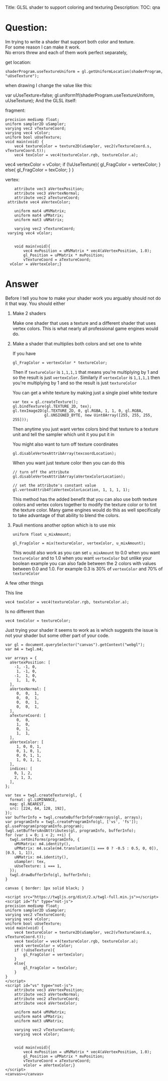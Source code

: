 Title: GLSL shader to support coloring and texturing
Description:
TOC: qna

# Question:

Im trying to write a shader that support both color and texture.  
For some reason I can make it work.  
No errors threw and each of them work perfect separately,

get location:

    shaderProgram.useTextureUniform = gl.getUniformLocation(shaderProgram, "uUseTexture");

when drawing I change the value like this:

  var uUseTexture=false;
  gl.uniform1f(shaderProgram.useTextureUniform, uUseTexture);
And the GLSL itself:

fragment:

    precision mediump float;
    uniform sampler2D uSampler;
    varying vec2 vTextureCoord;
    varying vec4 vColor;
    uniform bool uUseTexture;
    void main(void) {
        vec4 textureColor = texture2D(uSampler, vec2(vTextureCoord.s, vTextureCoord.t));
        vec4 texColor = vec4(textureColor.rgb, textureColor.a);
  vec4 vertexColor = vColor; 
  if (!uUseTexture){
   gl_FragColor = vertexColor;
  }
  else{
   gl_FragColor = texColor; 
  }
    }

vertex:
   

        attribute vec3 aVertexPosition;
        attribute vec3 aVertexNormal;
        attribute vec2 aTextureCoord;
     attribute vec4 aVertexColor;
     
        uniform mat4 uMVMatrix;
        uniform mat4 uPMatrix;
        uniform mat3 uNMatrix;
   
        varying vec2 vTextureCoord;
     varying vec4 vColor;
     
     
        void main(void){
            vec4 mvPosition = uMVMatrix * vec4(aVertexPosition, 1.0);
            gl_Position = uPMatrix * mvPosition;
            vTextureCoord = aTextureCoord;
      vColor = aVertexColor;}

# Answer

Before I tell you how to make your shader work you arguably should not do it that way. You should either

1.  Make 2 shaders

    Make one shader that uses a texture and a different shader that uses vertex colors. This is what nearly all professional game engines would do.

2.  Make a shader that multiplies both colors and set one to white

    If you have

        gl_FragColor = vertexColor * textureColor;

    Then if `textureColor` is `1,1,1,1` that means you're multiplying by 1 
    and so the result is just `vertexColor`. Similarly if `vertexColor`
    is `1,1,1,1` then you're multiplying by 1 and so the result is just
    `textureColor`

    You can get a white texture by making just a single pixel white texture

        var tex = gl.createTexture();
        gl.bindTexture(gl.TEXTURE_2D, tex);
        gl.texImage2D(gl.TEXTURE_2D, 0, gl.RGBA, 1, 1, 0, gl.RGBA,
                      gl.UNSIGNED_BYTE, new Uint8Array([255, 255, 255, 255]));

    Then anytime you just want vertex colors bind that texture to a texture
    unit and tell the sampler which unit it you put it in

    You might also want to turn off texture coordinates

        gl.disableVertexAttribArray(texcoordLocation);

    When you want just texture color then you can do this

        // turn off the attribute
        gl.disableVertexAttribArray(aVertexColorLocation);
        
        // set the attribute's constant value
        gl.vertexAttrib4f(aVertexColorLocation, 1, 1, 1, 1);

    This method has the added benefit that you can also use both texture colors and vertex colors together to modify the texture color or to tint the texture color. Many game engines would do this as well specifically to take advantage of that ability to blend the colors.

3.  Pauli mentions another option which is to use mix


        uniform float u_mixAmount;

        gl_FragColor = mix(textureColor, vertexColor, u_mixAmount);

    This would also work as you can set `u_mixAmount` to 0.0 when you want
    `textureColor` and to 1.0 when you want `vertexColor` but unlike your
    boolean example you can also fade between the 2 colors with values
    between 0.0 and 1.0.  For example 0.3 is 30% of `vertexColor` and 70%
    of `textureColor`


A few other things

This line

    vec4 texColor = vec4(textureColor.rgb, textureColor.a);

Is no different than

    vec4 texColor = textureColor;

Just trying your shader it seems to work as is which suggests the issue is not your shader but some other part of your code.

<!-- begin snippet: js hide: true console: true babel: false -->

<!-- language: lang-js -->

    var gl = document.querySelector("canvas").getContext("webgl");
    var m4 = twgl.m4;

    var arrays = {
      aVertexPosition: [
        -1, -1, 0,
         1, -1, 0,
        -1,  1, 0,
         1,  1, 0,
      ],
      aVertexNormal: [
         0,  0,  1,
         0,  0,  1,
         0,  0,  1,
         0,  0,  1,
      ],
      aTextureCoord: [
         0,  0, 
         1,  0,
         0,  1,
         1,  1,
      ],
      aVertexColor: [
         1, 0, 0, 1,
         0, 1, 0, 1,
         0, 0, 1, 1,
         1, 0, 1, 1,
      ],
      indices: [
        0, 1, 2,
        2, 1, 3,
      ],
    };
        
    var tex = twgl.createTexture(gl, {
      format: gl.LUMINANCE,
      mag: gl.NEAREST,
      src: [224, 64, 128, 192],
    });
    var bufferInfo = twgl.createBufferInfoFromArrays(gl, arrays);
    var programInfo = twgl.createProgramInfo(gl, ['vs', 'fs']);
    gl.useProgram(programInfo.program);
    twgl.setBuffersAndAttributes(gl, programInfo, bufferInfo);
    for (var i = 0; i < 2; ++i) {
      twgl.setUniforms(programInfo, {
        uMVMatrix: m4.identity(),
        uPMatrix: m4.scale(m4.translation([i === 0 ? -0.5 : 0.5, 0, 0]), [0.5, 1, 1]),
        uNMatrix: m4.identity(),
        uSampler: tex,
        uUseTexture: i === 1,
      });
      twgl.drawBufferInfo(gl, bufferInfo);
    }

<!-- language: lang-css -->

    canvas { border: 1px solid black; }

<!-- language: lang-html -->

    <script src="https://twgljs.org/dist/2.x/twgl-full.min.js"></script>
    <script id="fs" type="not-js">
    precision mediump float;
    uniform sampler2D uSampler;
    varying vec2 vTextureCoord;
    varying vec4 vColor;
    uniform bool uUseTexture;
    void main(void) {
        vec4 textureColor = texture2D(uSampler, vec2(vTextureCoord.s, vTextureCoord.t));
        vec4 texColor = vec4(textureColor.rgb, textureColor.a);
        vec4 vertexColor = vColor; 
        if (!uUseTexture){
            gl_FragColor = vertexColor;
        }
        else{
            gl_FragColor = texColor; 
        }
    }
    </script>
    <script id="vs" type="not-js">
        attribute vec3 aVertexPosition;
        attribute vec3 aVertexNormal;
        attribute vec2 aTextureCoord;
        attribute vec4 aVertexColor;

        uniform mat4 uMVMatrix;
        uniform mat4 uPMatrix;
        uniform mat3 uNMatrix;

        varying vec2 vTextureCoord;
        varying vec4 vColor;


        void main(void){
            vec4 mvPosition = uMVMatrix * vec4(aVertexPosition, 1.0);
            gl_Position = uPMatrix * mvPosition;
            vTextureCoord = aTextureCoord;
            vColor = aVertexColor;}
    </script>
    <canvas></canvas>

<!-- end snippet -->


